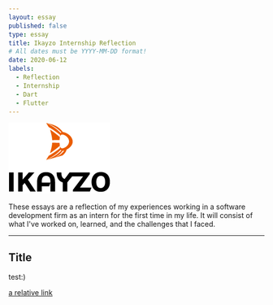 ```yaml
---
layout: essay
published: false
type: essay
title: Ikayzo Internship Reflection
# All dates must be YYYY-MM-DD format!
date: 2020-06-12
labels:
  - Reflection
  - Internship
  - Dart
  - Flutter
---
```


<img class="" src="../images/logo-ikayzo.png">

These essays are a reflection of my experiences working in a software development firm as an intern for the first time in my life. It will consist of what I've worked on, learned, and the challenges that I faced.
<hr>

## Title
test:)

[a relative link](https://samuelcy.github.io/essays/2020-06-19.html)

